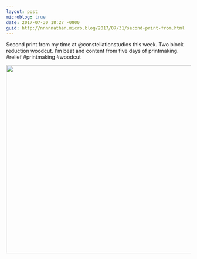 ```yaml
---
layout: post
microblog: true
date: 2017-07-30 18:27 -0800
guid: http://nnnnnathan.micro.blog/2017/07/31/second-print-from.html
---
```

Second print from my time at  @constellationstudios this week. Two block reduction woodcut. I'm beat and content from five days of printmaking. #relief #printmaking #woodcut

<img src="http://nnnnnathan.micro.blog/uploads/2017/f748a065e0.jpg" width="600" height="512" />

